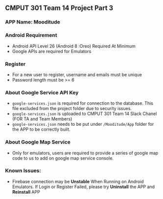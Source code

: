 ## CMPUT 301 Team 14 Project Part 3

### APP Name: Mooditude

### Android Requirement

-  Android API Level 26 (Android 8 :Oreo) Required At Minimum
-  Google APIs are required for Emulators

### Register

- For a new user to register, username and emails must be unique
- Password length must be >= 6

### About Google Service API Key

- `google-services.json` is required for connection to the database. This file excluded from the project folder due to security issues.
- `google-services.json`  is uploaded to CMPUT 301 Team 14 Slack Chanel (FOR TA and Team Members)
- `google-services.json` needs to be put under `/Mooditude/App` folder for the APP to be correctly built. 

### About Google Map Service

- Only for emulators, users are required to provide a series of google map code to us to add on google map service console.

### Known Issues:

- Firebase connection may be **Unstable** When Running on Android Emulators. If Login or Register Failed, please try **Uninstall** the APP and **Reinstall** APP 
